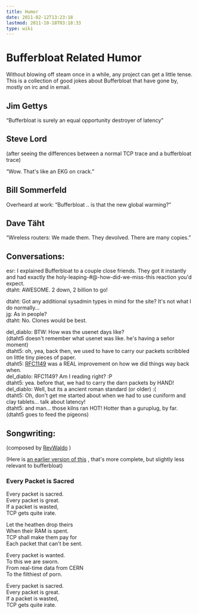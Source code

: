 ```yaml
---
title: Humor
date: 2011-02-12T13:23:18
lastmod: 2011-10-18T03:18:33
type: wiki
---
```

Bufferbloat Related Humor
=========================

Without blowing off steam once in a while, any project can get a little
tense.\
This is a collection of good jokes about Bufferbloat that have gone by,
mostly on irc and in email.

Jim Gettys
----------

“Bufferbloat is surely an equal opportunity destroyer of latency”

Steve Lord
----------

(after seeing the differences between a normal TCP trace and a
bufferbloat trace)

“Wow. That's like an EKG on crack.”

Bill Sommerfeld
---------------

Overheard at work: “Bufferbloat .. is that the new global warming?”

Dave Täht
---------

“Wireless routers: We made them. They devolved. There are many copies.”

Conversations:
--------------

esr: I explained Bufferbloat to a couple close friends. They got it
instantly and had exactly the holy-leaping-\#@![]()-how-did-we-miss-this
reaction you'd expect.\
dtaht: AWESOME. 2 down, 2 billion to go!

dtaht: Got any additional sysadmin types in mind for the site? It's not
what I do normally...\
jg: As in people?\
dtaht: No. Clones would be best.

del\_diablo: BTW: How was the usenet days like?\
(dtaht5 doesn't remember what usenet was like. he's having a señor
moment)\
dtaht5: oh, yea, back then, we used to have to carry our packets
scribbled on little tiny pieces of paper.\
dtaht5: [RFC1149](http://tools.ietf.org/html/rfc1149) was a REAL
improvement on how we did things way back when.\
del\_diablo: RFC1149? Am I reading right? :P\
dtaht5: yea. before that, we had to carry the darn packets by HAND!\
del\_diablo: Well, but its a ancient roman standard (or older) :(\
dtaht5: Oh, don't get me started about when we had to use cuniform and
clay tablets... talk about latency!\
dtaht5: and man... those kilns ran HOT! Hotter than a guruplug, by far.\
(dtaht5 goes to feed the pigeons)

Songwriting:
------------

(composed by [RevWaldo](http://slashdot.org/~RevWaldo) )

(Here is [an earlier version of
this](http://www.rossolson.com/dwelling/2003/11/every-packet-is-sacred/)
, that's more complete, but slightly less relevant to bufferbloat)

### Every Packet is Sacred

Every packet is sacred.\
Every packet is great.\
If a packet is wasted,\
TCP gets quite irate.

Let the heathen drop theirs\
When their RAM is spent.\
TCP shall make them pay for\
Each packet that can't be sent.

Every packet is wanted.\
To this we are sworn.\
From real-time data from CERN\
To the filthiest of porn.

Every packet is sacred.\
Every packet is great.\
If a packet is wasted,\
TCP gets quite irate.
